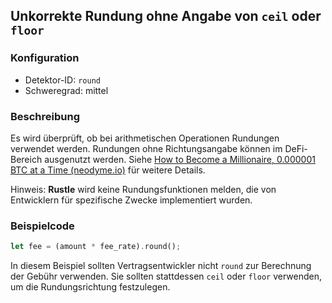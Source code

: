 
## Unkorrekte Rundung ohne Angabe von `ceil` oder `floor`

### Konfiguration

* Detektor-ID: `round`
* Schweregrad: mittel

### Beschreibung

Es wird überprüft, ob bei arithmetischen Operationen Rundungen verwendet werden. Rundungen ohne Richtungsangabe können im DeFi-Bereich ausgenutzt werden. Siehe [How to Become a Millionaire, 0.000001 BTC at a Time (neodyme.io)](https://blog.neodyme.io/posts/lending_disclosure/) für weitere Details.

Hinweis: **Rustle** wird keine Rundungsfunktionen melden, die von Entwicklern für spezifische Zwecke implementiert wurden.

### Beispielcode

```rust
let fee = (amount * fee_rate).round();
```

In diesem Beispiel sollten Vertragsentwickler nicht `round` zur Berechnung der Gebühr verwenden. Sie sollten stattdessen `ceil` oder `floor` verwenden, um die Rundungsrichtung festzulegen.

